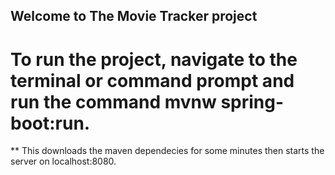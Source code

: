 ## Welcome to The Movie Tracker project 
#  To run the project, navigate to the terminal or command prompt and run the command mvnw spring-boot:run. 
** This downloads the maven dependecies for some minutes then starts the server on localhost:8080.
